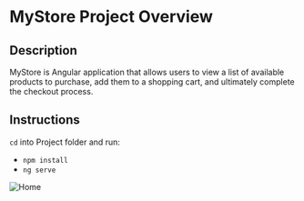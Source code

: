 # MyStore Project Overview

## Description

MyStore is Angular application that allows users to view a list of available products to purchase, add them to a shopping cart, and ultimately complete the checkout process.

## Instructions

`cd` into Project folder and run:

- `npm install`
- `ng serve`

![Home](./src/assets/shoppingflow.gif)
